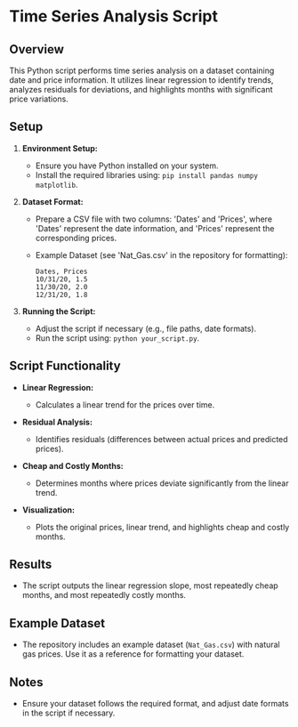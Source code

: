 # Time Series Analysis Script

## Overview

This Python script performs time series analysis on a dataset containing date and price information. It utilizes linear regression to identify trends, analyzes residuals for deviations, and highlights months with significant price variations.

## Setup

1. **Environment Setup:**
    - Ensure you have Python installed on your system.
    - Install the required libraries using: `pip install pandas numpy matplotlib`.

2. **Dataset Format:**
    - Prepare a CSV file with two columns: 'Dates' and 'Prices', where 'Dates' represent the date information, and 'Prices' represent the corresponding prices.

    - Example Dataset (see 'Nat_Gas.csv' in the repository for formatting):
      ```
      Dates, Prices
      10/31/20, 1.5
      11/30/20, 2.0
      12/31/20, 1.8
      ```

3. **Running the Script:**
    - Adjust the script if necessary (e.g., file paths, date formats).
    - Run the script using: `python your_script.py`.

## Script Functionality

- **Linear Regression:**
    - Calculates a linear trend for the prices over time.

- **Residual Analysis:**
    - Identifies residuals (differences between actual prices and predicted prices).

- **Cheap and Costly Months:**
    - Determines months where prices deviate significantly from the linear trend.

- **Visualization:**
    - Plots the original prices, linear trend, and highlights cheap and costly months.

## Results

- The script outputs the linear regression slope, most repeatedly cheap months, and most repeatedly costly months.

## Example Dataset

- The repository includes an example dataset (`Nat_Gas.csv`) with natural gas prices. Use it as a reference for formatting your dataset.

## Notes

- Ensure your dataset follows the required format, and adjust date formats in the script if necessary.